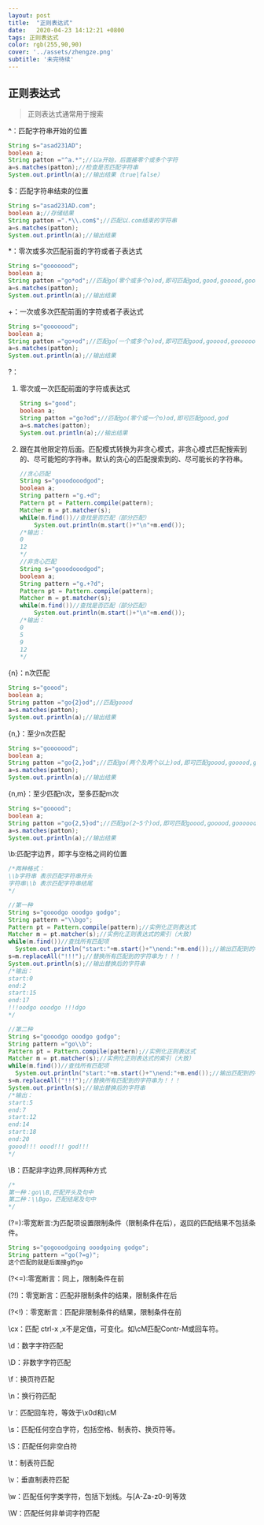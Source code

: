 ```yaml
---
layout: post
title:  "正则表达式"
date:   2020-04-23 14:12:21 +0800
tags: 正则表达式
color: rgb(255,90,90)
cover: '../assets/zhengze.png'
subtitle: '未完待续'
---
```


## 正则表达式

> 正则表达式通常用于搜索

**^**：匹配字符串开始的位置

```java
String s="asad231AD";
boolean a;
String patton ="^a.*";//以a开始，后面接零个或多个字符
a=s.matches(patton);//检查是否匹配字符串
System.out.println(a);//输出结果（true|false）
```

$：匹配字符串结束的位置

```java
String s="asad231AD.com";
boolean a;//存储结果
String patton =".*\\.com$";//匹配以.com结束的字符串
a=s.matches(patton);
System.out.println(a);//输出结果
```

*：零次或多次匹配前面的字符或者子表达式

```java
String s="gooooood";
boolean a;
String patton ="go*od";//匹配go(零个或多个o)od,即可匹配god,good,gooood,gooooooooooood等
a=s.matches(patton);
System.out.println(a);//输出结果

```

+：一次或多次匹配前面的字符或者子表达式

```java
String s="gooooood";
boolean a;
String patton ="go+od";//匹配go(一个或多个o)od,即可匹配good,gooood,gooooooooooood等
a=s.matches(patton);
System.out.println(a);//输出结果
```

?：

 1. 零次或一次匹配前面的字符或表达式

    ```java
    String s="good";
    boolean a;
    String patton ="go?od";//匹配go(零个或一个o)od,即可匹配good,god
    a=s.matches(patton);
    System.out.println(a);//输出结果
    ```

 2. 跟在其他限定符后面。匹配模式转换为非贪心模式，非贪心模式匹配搜索到的、尽可能短的字符串。默认的贪心的匹配搜索到的、尽可能长的字符串。

    ```java
    //贪心匹配
    String s="gooodooodgod";
    boolean a;
    String pattern ="g.+d";
    Pattern pt = Pattern.compile(pattern);
    Matcher m = pt.matcher(s);
    while(m.find())//查找是否匹配（部分匹配）
        System.out.println(m.start()+"\n"+m.end());
    /*输出：
    0
    12
    */
    //非贪心匹配
    String s="gooodooodgod";
    boolean a;
    String pattern ="g.+?d";
    Pattern pt = Pattern.compile(pattern);
    Matcher m = pt.matcher(s);
    while(m.find())//查找是否匹配（部分匹配）
        System.out.println(m.start()+"\n"+m.end());
    /*输出：
    0
    5
    9
    12
    */
    ```

    

{n}：n次匹配

```java
String s="goood";
boolean a;
String patton ="go{2}od";//匹配goood
a=s.matches(patton);
System.out.println(a);//输出结果
```

{n,}：至少n次匹配

```java
String s="gooooood";
boolean a;
String patton ="go{2,}od";//匹配go(两个及两个以上)od,即可匹配goood,gooood,gooooooooooood等
a=s.matches(patton);
System.out.println(a);//输出结果
```

{n,m}：至少匹配n次，至多匹配m次

```java
String s="gooood";
boolean a;
String patton ="go{2,5}od";//匹配go(2~5个)od,即可匹配goood,gooood,goooood,gooooood
a=s.matches(patton);
System.out.println(a);//输出结果
```

\b:匹配字边界，即字与空格之间的位置

```java
/*两种格式：
\\b字符串 表示匹配字符串开头
字符串\\b 表示匹配字符串结尾
*/

//第一种
String s="gooodgo ooodgo godgo";
String pattern ="\\bgo";
Pattern pt = Pattern.compile(pattern);//实例化正则表达式
Matcher m = pt.matcher(s);//实例化正则表达式的索引（大致）
while(m.find())//查找所有匹配项
  System.out.println("start:"+m.start()+"\nend:"+m.end());//输出匹配到的字符串的位置
s=m.replaceAll("!!!");//替换所有匹配到的字符串为！！！
System.out.println(s);//输出替换后的字符串
/*输出：
start:0
end:2
start:15
end:17
!!!oodgo ooodgo !!!dgo
*/

//第二种
String s="gooodgo ooodgo godgo";
String pattern ="go\\b";
Pattern pt = Pattern.compile(pattern);//实例化正则表达式
Matcher m = pt.matcher(s);//实例化正则表达式的索引（大致）
while(m.find())//查找所有匹配项
  System.out.println("start:"+m.start()+"\nend:"+m.end());//输出匹配到的字符串的位置
s=m.replaceAll("!!!");//替换所有匹配到的字符串为！！！
System.out.println(s);//输出替换后的字符串
/*输出：
start:5
end:7
start:12
end:14
start:18
end:20
goood!!! oood!!! god!!!
*/
```

\B：匹配非字边界,同样两种方式

```java
/*
第一种：go\\B,匹配开头及句中
第二种：\\Bgo，匹配结尾及句中
*/
```

(?=):零宽断言:为匹配项设置限制条件（限制条件在后），返回的匹配结果不包括条件。

```java
String s="gogooodgoing ooodgoing godgo";
String pattern ="go(?=g)";
这个匹配的就是后面接g的go
```

(?<=):零宽断言：同上，限制条件在前

(?!)：零宽断言：匹配非限制条件的结果，限制条件在后

(?<!)：零宽断言：匹配非限制条件的结果，限制条件在前

\cx：匹配 ctrl-x ,x不是定值，可变化。如\cM匹配Contr-M或回车符。

\d：数字字符匹配

\D：非数字字符匹配

\f：换页符匹配

\n：换行符匹配

\r：匹配回车符，等效于\x0d和\cM

\s：匹配任何空白字符，包括空格、制表符、换页符等。

\S：匹配任何非空白符

\t：制表符匹配

\v：垂直制表符匹配

\w：匹配任何字类字符，包括下划线。与[A-Za-z0-9]等效

\W：匹配任何非单词字符匹配

